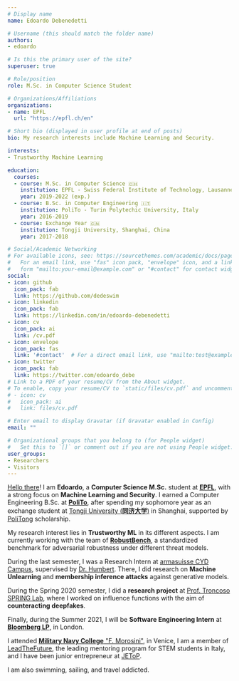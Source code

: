 ```yaml
---
# Display name
name: Edoardo Debenedetti

# Username (this should match the folder name)
authors:
- edoardo

# Is this the primary user of the site?
superuser: true

# Role/position
role: M.Sc. in Computer Science Student

# Organizations/Affiliations
organizations:
- name: EPFL
  url: "https://epfl.ch/en"

# Short bio (displayed in user profile at end of posts)
bio: My research interests include Machine Learning and Security.

interests:
- Trustworthy Machine Learning

education:
  courses:
  - course: M.Sc. in Computer Science 🇨🇭
    institution: EPFL - Swiss Federal Institute of Technology, Lausanne, Switzerland
    year: 2019-2022 (exp.)
  - course: B.Sc. in Computer Engineering 🇮🇹
    institution: PoliTo - Turin Polytechic University, Italy
    year: 2016-2019
  - course: Exchange Year 🇨🇳
    institution: Tongji University, Shanghai, China
    year: 2017-2018

# Social/Academic Networking
# For available icons, see: https://sourcethemes.com/academic/docs/page-builder/#icons
#   For an email link, use "fas" icon pack, "envelope" icon, and a link in the
#   form "mailto:your-email@example.com" or "#contact" for contact widget.
social:
- icon: github
  icon_pack: fab
  link: https://github.com/dedeswim
- icon: linkedin
  icon_pack: fab
  link: https://linkedin.com/in/edoardo-debenedetti
- icon: cv
  icon_pack: ai
  link: /cv.pdf
- icon: envelope
  icon_pack: fas
  link: '#contact'  # For a direct email link, use "mailto:test@example.org".
- icon: twitter
  icon_pack: fab
  link: https://twitter.com/edoardo_debe
# Link to a PDF of your resume/CV from the About widget.
# To enable, copy your resume/CV to `static/files/cv.pdf` and uncomment the lines below.
# - icon: cv
#   icon_pack: ai
#   link: files/cv.pdf

# Enter email to display Gravatar (if Gravatar enabled in Config)
email: ""

# Organizational groups that you belong to (for People widget)
#   Set this to `[]` or comment out if you are not using People widget.
user_groups:
- Researchers
- Visitors
---
```


[Hello there](https://knowyourmeme.com/memes/hello-there)! I am **Edoardo**, a **Computer Science M.Sc.** student at [**EPFL**](https://epfl.ch/en), with a strong focus on **Machine Learning and Security**. I earned a Computer Engineering B.Sc. at [**PoliTo**](https://www.polito.it/), after spending my sophomore year as an exchange student at [Tongji University (**同济大学**)](https://en.tongji.edu.cn/) in Shanghai, supported by [PoliTong](https://www.polito.it/international/partnership/politecnico_nel_mondo/politong/index.php?lang=en) scholarship.

My research interest lies in **Trustworthy ML** in its different aspects. I am currently working with the team of **[RobustBench](https://robustbench.github.io)**, a standardized benchmark for adversarial robustness under different threat models.

During the last semester, I was a Research Intern at [armasuisse CYD Campus](https://www.ar.admin.ch/en/armasuisse-wissenschaft-und-technologie-w-t/cyber-defence_campus.html), supervised by [Dr. Humbert](https://www.mhumbert.com/). There, I did research on **Machine Unlearning** and **membership inference attacks** against generative models.

During the Spring 2020 semester, I did a **research project** at [Prof. Troncoso](http://carmelatroncoso.com/) [SPRING Lab](https://www.epfl.ch/labs/spring/), where I worked on influence functions with the aim of **counteracting deepfakes**.

Finally, during the Summer 2021, I will be **Software Engineering Intern** at **[Bloomberg LP](https://www.bloomberg.com/)**, in London.

I attended [**Military Navy College** "F. Morosini"](http://www.marina.difesa.it/EN/training_institute/morosini/Pagine/default.aspx), in Venice, I am a member of [LeadTheFuture](https://leadthefuture.tech), the leading mentoring program for STEM students in Italy, and I have been junior entrepreneur at [JEToP](https://jetop.com).

I am also swimming, sailing, and travel addicted.
